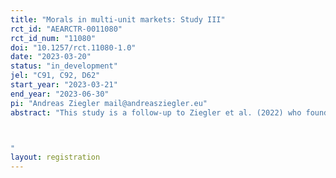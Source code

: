 ```yaml
---
title: "Morals in multi-unit markets: Study III"
rct_id: "AEARCTR-0011080"
rct_id_num: "11080"
doi: "10.1257/rct.11080-1.0"
date: "2023-03-20"
status: "in_development"
jel: "C91, C92, D62"
start_year: "2023-03-21"
end_year: "2023-06-30"
pi: "Andreas Ziegler mail@andreasziegler.eu"
abstract: "This study is a follow-up to Ziegler et al. (2022) who found a deterioration of morals in markets where the replacement logic is available (FULL) compared to both individual decision-making and markets with capacity constraints (MULTI), and especially to study II (AEARCTR-0008306). In this study, we provide participants with information from previous sessions to shock their beliefs about the number of other traders that are active. The goal is to study the impact of shocked beliefs on trading behavior.

"
layout: registration
---
```


